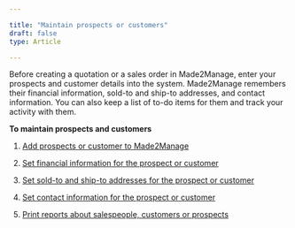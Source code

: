 ```yaml
---

title: "Maintain prospects or customers"
draft: false
type: Article

---
```


Before creating a quotation or a sales order in Made2Manage, enter your prospects and customer details into the system. Made2Manage remembers their financial information, sold-to and ship-to addresses, and contact information. You can also keep a list of to-do items for them and track your activity with them.

**To maintain prospects and customers**

1. [Add prospects or customer to Made2Manage]()

2. [Set financial information for the prospect or customer]()

3. [Set sold-to and ship-to addresses for the prospect or customer]()

4. [Set contact information for the prospect or customer]()

5. [Print reports about salespeople, customers or prospects]()